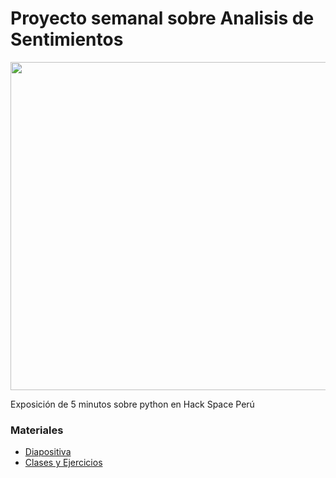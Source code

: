 # Proyecto semanal sobre Analisis de Sentimientos
<img src="https://i.ibb.co/hVPqFtn/aprende-python-para-cienca-de-datos.png" width="525"/>

Exposición de 5 minutos sobre python en Hack Space Perú


###  Materiales
- [Diapositiva](https://drive.google.com/file/d/1AJbb0pG_tDH0zoL19LpN64F9RQd0AlLe/view)
- [Clases y Ejercicios](https://drive.google.com/drive/folders/1cZUfaEqS4Fc3W1C7Vpwphdrji-wqfBqz?usp=sharing) 
